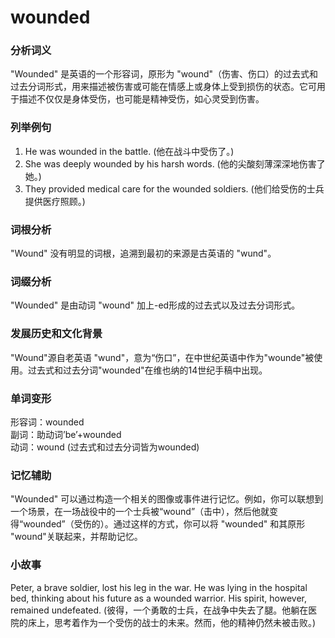 # wounded

### 分析词义

  

"Wounded" 是英语的一个形容词，原形为 "wound"（伤害、伤口）的过去式和过去分词形式，用来描述被伤害或可能在情感上或身体上受到损伤的状态。它可用于描述不仅仅是身体受伤，也可能是精神受伤，如心灵受到伤害。

  

### 列举例句

  

1.  He was wounded in the battle. (他在战斗中受伤了。)
2.  She was deeply wounded by his harsh words. (他的尖酸刻薄深深地伤害了她。)
3.  They provided medical care for the wounded soldiers. (他们给受伤的士兵提供医疗照顾。)

  

### 词根分析

  

"Wound" 没有明显的词根，追溯到最初的来源是古英语的 "wund"。

  

### 词缀分析

  

"Wounded" 是由动词 "wound" 加上-ed形成的过去式以及过去分词形式。

  

### 发展历史和文化背景

  

"Wound"源自老英语 "wund"，意为“伤口”，在中世纪英语中作为"wounde"被使用。过去式和过去分词"wounded"在维也纳的14世纪手稿中出现。

  

### 单词变形

  

形容词：wounded  
副词：助动词’be’+wounded  
动词：wound (过去式和过去分词皆为wounded)

  

### 记忆辅助

  

"Wounded" 可以通过构造一个相关的图像或事件进行记忆。例如，你可以联想到一个场景，在一场战役中的一个士兵被“wound”（击中），然后他就变得“wounded”（受伤的）。通过这样的方式，你可以将 "wounded" 和其原形 "wound"关联起来，并帮助记忆。

  

### 小故事

  

Peter, a brave soldier, lost his leg in the war. He was lying in the hospital bed, thinking about his future as a wounded warrior. His spirit, however, remained undefeated. (彼得，一个勇敢的士兵，在战争中失去了腿。他躺在医院的床上，思考着作为一个受伤的战士的未来。然而，他的精神仍然未被击败。)
